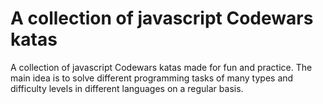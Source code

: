 # A collection of javascript Codewars katas

A collection of javascript Codewars katas made for fun and practice. The main idea is to solve different programming tasks of many types and difficulty levels in different languages on a regular basis.
